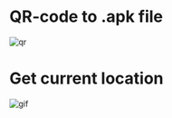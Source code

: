 # QR-code to .apk file
![qr](https://user-images.githubusercontent.com/44711132/68144266-f3cd9280-ff3b-11e9-9ab1-804cf570a93a.png)
# Get current location
![gif](https://user-images.githubusercontent.com/44711132/68896763-db782780-0734-11ea-83f7-dfdce4ad9583.gif)
